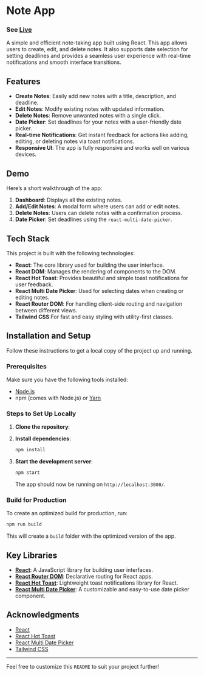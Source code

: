 # Note App
### See [Live](https://note-task-mu.vercel.app/)


A simple and efficient note-taking app built using React. This app allows users to create, edit, and delete notes. It also supports date selection for setting deadlines and provides a seamless user experience with real-time notifications and smooth interface transitions.

## Features

- **Create Notes**: Easily add new notes with a title, description, and deadline.
- **Edit Notes**: Modify existing notes with updated information.
- **Delete Notes**: Remove unwanted notes with a single click.
- **Date Picker**: Set deadlines for your notes with a user-friendly date picker.
- **Real-time Notifications**: Get instant feedback for actions like adding, editing, or deleting notes via toast notifications.
- **Responsive UI**: The app is fully responsive and works well on various devices.
  
## Demo

Here’s a short walkthrough of the app:

1. **Dashboard**: Displays all the existing notes.
2. **Add/Edit Notes**: A modal form where users can add or edit notes.
3. **Delete Notes**: Users can delete notes with a confirmation process.
4. **Date Picker**: Set deadlines using the `react-multi-date-picker`.

## Tech Stack

This project is built with the following technologies:

- **React**: The core library used for building the user interface.
- **React DOM**: Manages the rendering of components to the DOM.
- **React Hot Toast**: Provides beautiful and simple toast notifications for user feedback.
- **React Multi Date Picker**: Used for selecting dates when creating or editing notes.
- **React Router DOM**: For handling client-side routing and navigation between different views.
- **Tailwind CSS**:For fast and easy styling with utility-first classes.

## Installation and Setup

Follow these instructions to get a local copy of the project up and running.

### Prerequisites

Make sure you have the following tools installed:

- [Node.js](https://nodejs.org/en/)
- npm (comes with Node.js) or [Yarn](https://yarnpkg.com/)

### Steps to Set Up Locally

1. **Clone the repository**:


2. **Install dependencies**:

   ```bash
   npm install
   ```

3. **Start the development server**:

   ```bash
   npm start
   ```

   The app should now be running on `http://localhost:3000/`.

### Build for Production

To create an optimized build for production, run:

```bash
npm run build
```

This will create a `build` folder with the optimized version of the app.

## Key Libraries

- **[React](https://reactjs.org/)**: A JavaScript library for building user interfaces.
- **[React Router DOM](https://reactrouter.com/)**: Declarative routing for React apps.
- **[React Hot Toast](https://react-hot-toast.com/)**: Lightweight toast notifications library for React.
- **[React Multi Date Picker](https://shahabyazdi.github.io/react-multi-date-picker/)**: A customizable and easy-to-use date picker component.



## Acknowledgments

- [React](https://reactjs.org/)
- [React Hot Toast](https://react-hot-toast.com/)
- [React Multi Date Picker](https://shahabyazdi.github.io/react-multi-date-picker/)
- [Tailwind CSS](https://tailwindcss.com/)

---

Feel free to customize this `README` to suit your project further!
